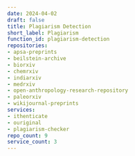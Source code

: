 ```yaml
---
date: 2024-04-02
draft: false
title: Plagiarism Detection
short_label: Plagiarism
function_id: plagiarism-detection
repositories:
- apsa-preprints
- beilstein-archive
- biorxiv
- chemrxiv
- indiarxiv
- medrxiv
- open-anthropology-research-repository
- paleorxiv
- wikijournal-preprints
services:
- ithenticate
- ouriginal
- plagiarism-checker
repo_count: 9
service_count: 3
---
```



